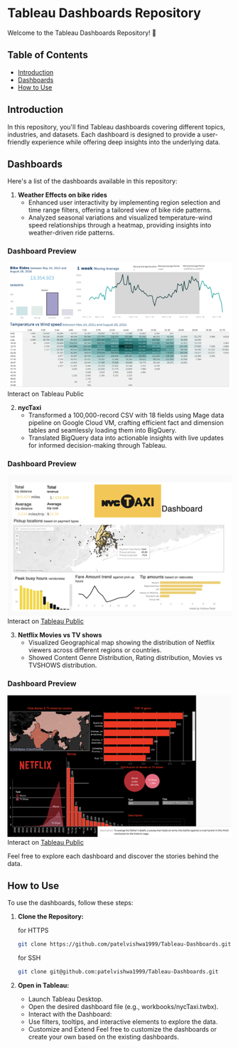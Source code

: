 # Tableau Dashboards Repository

Welcome to the Tableau Dashboards Repository! 🚀


## Table of Contents

- [Introduction](#introduction)
- [Dashboards](#dashboards)
- [How to Use](#how-to-use)

## Introduction

In this repository, you'll find Tableau dashboards covering different topics, industries, and datasets. Each dashboard is designed to provide a user-friendly experience while offering deep insights into the underlying data.

## Dashboards

Here's a list of the dashboards available in this repository:

1. **Weather Effects on bike rides**
    - Enhanced user interactivity by implementing region selection and time range filters, offering a tailored view of bike ride patterns.
    - Analyzed seasonal variations and visualized temperature-wind speed relationships through a heatmap, providing insights into weather-driven ride patterns.

### Dashboard Preview

[![Weather Effects on Bike Rides](https://github.com/patelvishwa1999/Tableau-Dashboards/blob/3a6e343d5895f775db7beb692b1224187792ab2d/visuals/bikeRides/fulldashboard.png)](https://public.tableau.com/app/profile/vishwa.patel1372/viz/BikeRidesDataAnalysis/Dashboard1)
Interact on <a href="https://public.tableau.com/app/profile/vishwa.patel1372/viz/BikeRidesDataAnalysis/Dashboard1" style="text-decoration:none;">
Tableau Public 
        </a>

2. **nycTaxi**
    - Transformed a 100,000-record CSV with 18 fields using Mage data pipeline on Google Cloud VM, crafting efficient fact and dimension tables and seamlessly loading them into BigQuery.
    - Translated BigQuery data into actionable insights with live updates for informed decision-making through Tableau.

### Dashboard Preview

[![nycTaxi](https://github.com/patelvishwa1999/Tableau-Dashboards/blob/ba78a25c2f4bff936a119fa54b0d2f97290a6d6f/visuals/nycTaxi/nycTaxifulldashboard.png)](https://public.tableau.com/app/profile/vishwa.patel1372/viz/nycTaxi_17045558575210/Dashboard1)
Interact on <a href="https://public.tableau.com/app/profile/vishwa.patel1372/viz/nycTaxi_17045558575210/Dashboard1">
Tableau Public 
        </a>

3. **Netflix Movies vs TV shows**
    - Visualized Geographical map showing the distribution of Netflix viewers across different regions or countries.
    - Showed Content Genre Distribution, Rating distribution, Movies vs TVSHOWS distribution.

### Dashboard Preview

[![Netflix Movies vs TV shows](https://github.com/patelvishwa1999/Tableau-Dashboards/blob/ba78a25c2f4bff936a119fa54b0d2f97290a6d6f/visuals/netflix/netflixfulldashboard.png)](https://public.tableau.com/app/profile/vishwa.patel1372/viz/Netflix_17045570312290/NetflixDataset)
Interact on <a href="https://public.tableau.com/app/profile/vishwa.patel1372/viz/Netflix_17045570312290/NetflixDataset">
Tableau Public 
        </a>


Feel free to explore each dashboard and discover the stories behind the data.

## How to Use

To use the dashboards, follow these steps:

1. **Clone the Repository:**

   for HTTPS
   ```bash
   git clone https://github.com/patelvishwa1999/Tableau-Dashboards.git
   ```
   for SSH
   ```bash
   git clone git@github.com:patelvishwa1999/Tableau-Dashboards.git
3. **Open in Tableau:**
   - Launch Tableau Desktop.
   - Open the desired dashboard file (e.g., workbooks/nycTaxi.twbx).
   - Interact with the Dashboard:
   - Use filters, tooltips, and interactive elements to explore the data.
   - Customize and Extend
Feel free to customize the dashboards or create your own based on the existing dashboards.
